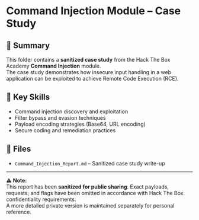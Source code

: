 # Command Injection Module – Case Study

## 📖 Summary
This folder contains a **sanitized case study** from the Hack The Box Academy **Command Injection** module.  
The case study demonstrates how insecure input handling in a web application can be exploited to achieve Remote Code Execution (RCE).

## 🔑 Key Skills
- Command injection discovery and exploitation  
- Filter bypass and evasion techniques  
- Payload encoding strategies (Base64, URL encoding)  
- Secure coding and remediation practices  

## 📂 Files
- `Command_Injection_Report.md` – Sanitized case study write-up  

---

⚠️ **Note:**  
This report has been **sanitized for public sharing**. Exact payloads, requests, and flags have been omitted in accordance with Hack The Box confidentiality requirements.  
A more detailed private version is maintained separately for personal reference.
